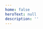 ```yaml
---
home: false
heroText: null
description: ''
---
```


<index></index>

<style>
html {
  overflow-y: scroll;
}

:root {
  overflow-y: auto;
  overflow-x: hidden;
}

:root body {
  position: absolute;
}

body {
  width: 100vw;
  overflow: hidden;
}

::-webkit-input-placeholder {
	color: #c0c4cc;
	font-weight: 400;
}
	
.hero .description {
	display: none;
}

.home {
	max-width: none!important;
	margin-left: auto;
	margin-right: auto;
}

.content__default > p {
	margin: 0;
}
</style>